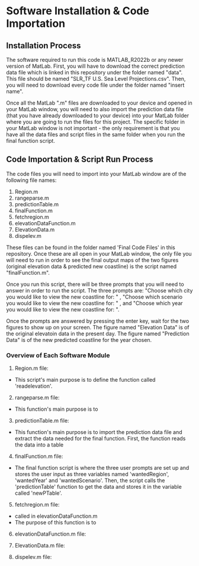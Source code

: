 # Software Installation & Code Importation
## Installation Process

The software required to run this code is MATLAB_R2022b or any newer version of MatLab. First, you will have to download the correct prediction data file which is linked in this repository under the folder named "data". This file should be named "SLR_TF U.S. Sea Level Projections.csv". Then, you will need to download every code file under the folder named "insert name".

Once all the MatLab ".m" files are downloaded to your device and opened in your MatLab window, you will need to also import the prediction data file (that you have already downloaded to your device) into your MatLab folder where you are going to run the files for this project. The specific folder in your MatLab window is not important - the only requirement is that you have all the data files and script files in the same folder when you run the final function script. 

## Code Importation & Script Run Process

The code files you will need to import into your MatLab window are of the following file names: 
1. Region.m 
2. rangeparse.m
3. predictionTable.m
4. finalFunction.m
5. fetchregion.m
6. elevationDataFunction.m
7. ElevationData.m
8. dispelev.m

These files can be found in the folder named 'Final Code Files' in this repository. Once these are all open in your MatLab window, the only file you will need to run in order to see the final output maps of the two figures (original elevation data & predicted new coastline) is the script named "finalFunction.m". 

Once you run this script, there will be three prompts that you will need to answer in order to run the script. The three prompts are: "Choose which city you would like to view the new coastline for: " , "Choose which scenario you would like to view the new coastline for: " , and "Choose which year you would like to view the new coastline for: ". 

Once the prompts are answered by pressing the enter key, wait for the two figures to show up on your screen. The figure named "Elevation Data" is of the original elevatoin data in the present day. The figure named "Prediction Data" is of the new predicted coastline for the year chosen. 


### Overview of Each Software Module

1. Region.m file: 

- This script's main purpose is to define the function called 'readelevation'. 


2. rangeparse.m file: 

- This function's main purpose is to 

3. predictionTable.m file: 

- This function's main purpose is to import the prediction data file and extract the data needed for the final function. First, the function reads the data into a table 

4. finalFunction.m file: 

- The final function script is where the three user prompts are set up and stores the user input as three variables named 'wantedRegion', 'wantedYear' and 'wantedScenario'. Then, the script calls the 'predictionTable' function to get the data and stores it in the variable called 'newPTable'. 

5. fetchregion.m file: 

- called in elevationDataFunction.m 
- The purpose of this function is to 

6. elevationDataFunction.m file: 


7. ElevationData.m file: 


8. dispelev.m file: 



